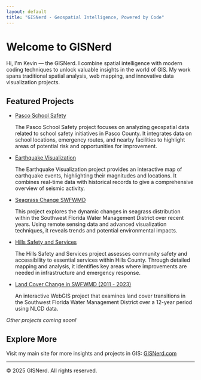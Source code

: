 ```yaml
---
layout: default
title: "GISNerd - Geospatial Intelligence, Powered by Code"
---
```


# Welcome to GISNerd

Hi, I'm Kevin — the GISNerd. I combine spatial intelligence with modern coding techniques to unlock valuable insights in the world of GIS. My work spans traditional spatial analysis, web mapping, and innovative data visualization projects.

## Featured Projects


- [Pasco School Safety](https://kevinmgis.github.io/Pasco_School_Safety/)
  
  The Pasco School Safety project focuses on analyzing geospatial data related to school safety initiatives in Pasco County. It integrates data on school locations, emergency routes, and nearby facilities to highlight areas of potential risk and opportunities for improvement.

- [Earthquake Visualization](https://kevinmgis.github.io/Earthquake_Visualization/)
  
  The Earthquake Visualization project provides an interactive map of earthquake events, highlighting their magnitudes and locations. It combines real-time data with historical records to give a comprehensive overview of seismic activity.

- [Seagrass Change SWFWMD](https://kevinmgis.github.io/Seagrass_Change_SWFWMD/)
  
  This project explores the dynamic changes in seagrass distribution within the Southwest Florida Water Management District over recent years. Using remote sensing data and advanced visualization techniques, it reveals trends and potential environmental impacts.

- [Hills Safety and Services](https://kevinmgis.github.io/Hills_Safety_and_Services/)
  
  The Hills Safety and Services project assesses community safety and accessibility to essential services within Hills County. Through detailed mapping and analysis, it identifies key areas where improvements are needed in infrastructure and emergency response.

- [Land Cover Change in SWFWMD (2011 - 2023)](https://kevinmgis.github.io/LandUse_Change_Web/)

  An interactive WebGIS project that examines land cover transitions in the Southwest Florida Water Management District over a 12-year period using NLCD data. 

*Other projects coming soon!*

## Explore More

Visit my main site for more insights and projects in GIS: [GISNerd.com](https://gisnerd.com)

---

© 2025 GISNerd. All rights reserved.